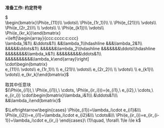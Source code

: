 **准备工作: 约定符号**  
  
 $  
\begin{bmatrix}\Phi(e_{11})\\\ \vdots\\\ \Phi(e_{1r_1})\\\ \\\ \Phi(e_{21})\\\ \vdots\\\ \Phi(e_{2r_2})\\\ \\\ \vdots\\\ \\\ \Phi(e_{k1})\\\ \vdots\\\ \Phi(e_{kr_k})\end{bmatrix}  
=\left[\begin{array}{ccc:cccc:c:ccc}  
\lambda_1&1\\\ &\ddots&1\\\ &&\lambda_1\\\hdashline &&&\lambda_2&1\\\ &&&&&\ddots&1\\\ &&&&&&\lambda_2\\\hdashline  &&&&&&&\ddots\\\hdashline  &&&&&&&&\lambda_k&1\\\ &&&&&&&&&\ddots&1\\\ &&&&&&&&&&\lambda_k\end{array}\right]  
\cdot\begin{bmatrix}  
e_{11}\\\ \vdots\\\ e_{1r_1}\\\ \\\ e_{21}\\\ \vdots\\\ e_{2r_2}\\\ \\\ \vdots\\\ \\\ e_{k1}\\\ \vdots\\\ e_{kr_k}\end{bmatrix}$  
  
取其中任意块  
 $(\Phi(e_{i1}),\ \Phi(e_{i1}),\ \cdots, \Phi(e_{ir_i}))=(e_{i1},\ e_{i2},\ \cdots,\ e_{ir_i})  
\cdot\begin{bmatrix}\lambda_i&1\\\ &\ddots&1\\\ &&\lambda_i\end{bmatrix}$  
  
 $\Leftrightarrow\begin{cases}  
\Phi(e_{i1})=\lambda_i\cdot e_{i1}&\\\ \Phi(e_{i2})=e_{i1}+\lambda_i\cdot e_{i2}&\\\ \cdots&\\\ \Phi(e_{ir_i})=e_{ir_{i-1}}+\lambda_i\cdot e_{ir_i}  \end{cases}\ (1)\quad, \forall\ 1\le i\le k$  
